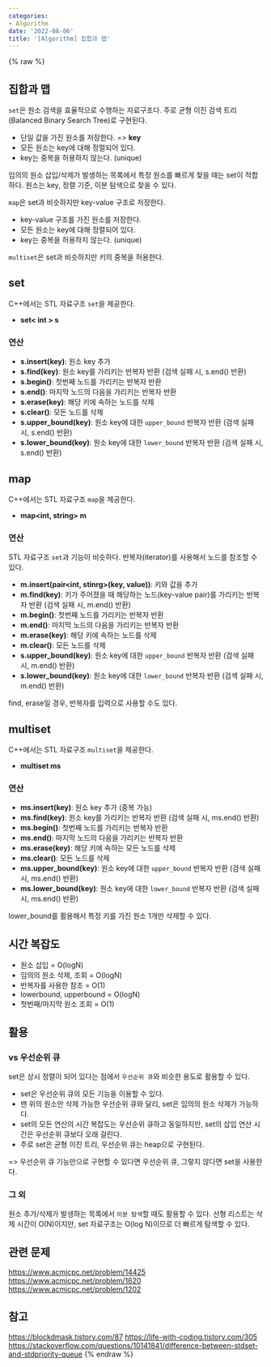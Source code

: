 ```yaml
---
categories:
- Algorithm
date: '2022-08-06'
title: '[Algorithm] 집합과 맵'
---
```


{% raw %}
## 집합과 맵
`set`은 원소 검색을 효율적으로 수행하는 자료구조다. 주로 균형 이진 검색 트리(Balanced Binary Search Tree)로 구현된다.
- 단일 값을 가진 원소를 저장한다. => **key**<br>
- 모든 원소는 key에 대해 정렬되어 있다.
- key는 중복을 허용하지 않는다. (unique)

임의의 원소 삽입/삭제가 발생하는 목록에서 특정 원소를 빠르게 찾을 때는 set이 적합하다. 원소는 key, 정렬 기준, 이분 탐색으로 찾을 수 있다.

`map`은 set과 비슷하지만 key-value 구조로 저장한다.
- key-value 구조를 가진 원소를 저장한다.
- 모든 원소는 key에 대해 정렬되어 있다.
- key는 중복을 허용하지 않는다. (unique)

`multiset`은 set과 비슷하지만 키의 중복을 허용한다.

## set
C++에서는 STL 자료구조 `set`을 제공한다.
- **set< int > s**<br>

### 연산
- **s.insert(key)**: 원소 key 추가
- **s.find(key)**: 원소 key를 가리키는 반복자 반환 (검색 실패 시, s.end() 반환)
- **s.begin()**: 첫번째 노드를 가리키는 반복자 반환
- **s.end()**: 마지막 노드의 다음을 가리키는 반복자 반환
- **s.erase(key)**: 해당 키에 속하는 노드를 삭제
- **s.clear()**: 모든 노드를 삭제
- **s.upper_bound(key)**: 원소 key에 대한 `upper_bound` 반복자 반환 (검색 실패 시, s.end() 반환)
- **s.lower_bound(key)**: 원소 key에 대한 `lower_bound` 반복자 반환 (검색 실패 시, s.end() 반환)

## map
C++에서는 STL 자료구조 `map`을 제공한다.
- **map<int, string> m**<br>

### 연산
STL 자료구조 `set`과 기능이 비슷하다. 반복자(iterator)를 사용해서 노드를 참조할 수 있다.
- **m.insert(pair<int, stinrg>(key, value))**: 키와 값을 추가
- **m.find(key)**: 키가 주어졌을 때 해당하는 노드(key-value pair)를 가리키는 반복자 반환 (검색 실패 시, m.end() 반환)
- **m.begin()**: 첫번째 노드를 가리키는 반복자 반환
- **m.end()**: 마지막 노드의 다음을 가리키는 반복자 반환
- **m.erase(key)**: 해당 키에 속하는 노드를 삭제
- **m.clear()**: 모든 노드를 삭제
- **s.upper_bound(key)**: 원소 key에 대한 `upper_bound` 반복자 반환 (검색 실패 시, m.end() 반환)
- **s.lower_bound(key)**: 원소 key에 대한 `lower_bound` 반복자 반환 (검색 실패 시, m.end() 반환)

find, erase일 경우, 반복자를 입력으로 사용할 수도 있다.

## multiset
C++에서는 STL 자료구조 `multiset`을 제공한다.
- **multiset<int> ms**<br>

### 연산
- **ms.insert(key)**: 원소 key 추가 (중복 가능)
- **ms.find(key)**: 원소 key를 가리키는 반복자 반환 (검색 실패 시, ms.end() 반환)
- **ms.begin()**: 첫번째 노드를 가리키는 반복자 반환
- **ms.end()**: 마지막 노드의 다음을 가리키는 반복자 반환
- **ms.erase(key)**: 해당 키에 속하는 모든 노드를 삭제
- **ms.clear()**: 모든 노드를 삭제
- **ms.upper_bound(key)**: 원소 key에 대한 `upper_bound` 반복자 반환 (검색 실패 시, ms.end() 반환)
- **ms.lower_bound(key)**: 원소 key에 대한 `lower_bound` 반복자 반환 (검색 실패 시, ms.end() 반환)

lower_bound를 활용해서 특정 키를 가진 원소 1개만 삭제할 수 있다.

## 시간 복잡도
- 원소 삽입 = O(logN)
- 임의의 원소 삭제, 조회 = O(logN)
- 반복자를 사용한 참조 = O(1)
- lowerbound, upperbound = O(logN)
- 첫번째/마지막 원소 조회 = O(1)

## 활용
### vs 우선순위 큐
set은 상시 정렬이 되어 있다는 점에서 `우선순위 큐`와 비슷한 용도로 활용할 수 있다.
- set은 우선순위 큐의 모든 기능을 이용할 수 있다.
- 맨 위의 원소만 삭제 가능한 우선순위 큐와 달리, set은 임의의 원소 삭제가 가능하다.
- set의 모든 연산의 시간 복잡도는 우선순위 큐하고 동일하지만, set의 삽입 연산 시간은 우선순위 큐보다 오래 걸린다.
- 주로 set은 균형 이진 트리, 우선순위 큐는 heap으로 구현된다.

=> 우선순위 큐 기능만으로 구현할 수 있다면 우선순위 큐, 그렇지 않다면 set을 사용한다.<br>

### 그 외
원소 추가/삭제가 발생하는 목록에서 `이분 탐색`할 때도 활용할 수 있다. 선형 리스트는 삭제 시간이 O(N)이지만, set 자료구조는 O(log N)이므로 더 빠르게 탐색할 수 있다.

## 관련 문제
https://www.acmicpc.net/problem/14425
https://www.acmicpc.net/problem/1620
https://www.acmicpc.net/problem/1202

## 참고
https://blockdmask.tistory.com/87
https://life-with-coding.tistory.com/305
https://stackoverflow.com/questions/10141841/difference-between-stdset-and-stdpriority-queue
{% endraw %}